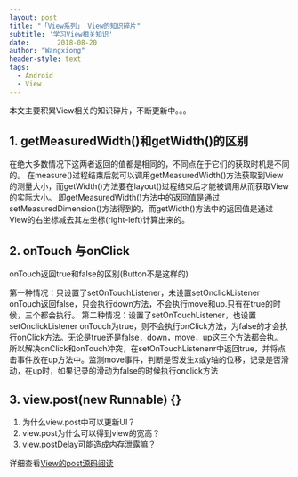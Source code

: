 ```yaml
---
layout: post
title: "「View系列」 View的知识碎片"
subtitle: '学习View相关知识'
date:       2018-08-20
author: "Wangxiong"
header-style: text
tags:
  - Android
  - View
---
```

本文主要积累View相关的知识碎片，不断更新中。。。

## 1. getMeasuredWidth()和getWidth()的区别 

在绝大多数情况下这两者返回的值都是相同的，不同点在于它们的获取时机是不同的。 在measure()过程结束后就可以调用getMeasuredWidth()方法获取到View的测量大小，而getWidth()方法要在layout()过程结束后才能被调用从而获取View的实际大小。 即getMeasuredWidth()方法中的返回值是通过setMeasuredDimension()方法得到的，而getWidth()方法中的返回值是通过View的右坐标减去其左坐标(right-left)计算出来的。

## 2. onTouch 与onClick

onTouch返回true和false的区别(Button不是这样的)

第一种情况：只设置了setOnTouchListener，未设置setOnclickListener
onTouch返回false，只会执行down方法，不会执行move和up.只有在true的时候，三个都会执行。
第二种情况：设置了setOnTouchListener，也设置setOnclickListener
onTouch为true，则不会执行onClick方法，为false的才会执行onClick方法。无论是true还是false，down，move，up这三个方法都会执。
所以解决onClick和onTouch冲突，在setOnTouchListenenr中返回true，并将点击事件放在up方法中。监测move事件，判断是否发生x或y轴的位移，记录是否滑动，在up时，如果记录的滑动为false的时候执行onclick方法

## 3. view.post(new Runnable) {}

1. 为什么view.post中可以更新UI？
2. view.post为什么可以得到view的宽高？
3. view.postDelay可能造成内存泄露嘛？

详细查看[View的post源码阅读](http://wangxiong.top/2018/09/01/View%E7%9A%84Post%E6%BA%90%E7%A0%81/)

